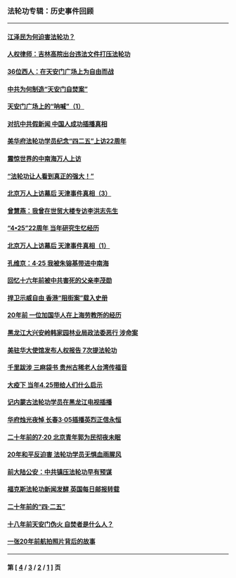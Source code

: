 ### 法轮功专辑：历史事件回顾
---
#### [江泽民为何迫害法轮功？](../../pages/nf5793/n13876324.md?01020430) 
#### [人权律师：吉林高院出台违法文件打压法轮功](../../pages/nf5793/n13825665.md?01020430) 
#### [36位西人：在天安门广场上为自由而战](../../pages/nf5793/n13390029.md?01020430) 
#### [中共为何制造“天安门自焚案”](../../pages/nf5793/n13183270.md?01020430) 
#### [天安门广场上的“呐喊”（1）](../../pages/nf5793/n13105277.md?01020430) 
#### [对抗中共假新闻 中国人成功插播真相](../../pages/nf5793/n12910618.md?01020430) 
#### [美华府法轮功学员纪念“四二五”上访22周年](../../pages/nf5793/n12904445.md?01020430) 
#### [震惊世界的中南海万人上访](../../pages/nf5793/n12903976.md?01020430) 
#### [“法轮功让人看到真正的强大！”](../../pages/nf5793/n12903195.md?01020430) 
#### [北京万人上访幕后 天津事件真相（3）](../../pages/nf5793/n12902807.md?01020430) 
#### [曾慧燕：我曾在世贸大楼专访李洪志先生](../../pages/nf5793/n12898729.md?01020430) 
#### [“4•25”22周年 当年研究生忆经历](../../pages/nf5793/n12894152.md?01020430) 
#### [北京万人上访幕后 天津事件真相（1）](../../pages/nf5793/n12885174.md?01020430) 
#### [孔维京：4·25 我被朱镕基带进中南海](../../pages/nf5793/n12864987.md?01020430) 
#### [回忆十六年前被中共害死的父亲李茂勋](../../pages/nf5793/n12880270.md?01020430) 
#### [捍卫示威自由 香港“阻街案”载入史册](../../pages/nf5793/n12811245.md?01020430) 
#### [20年前 一位加国华人在上海劳教所的经历](../../pages/nf5793/n12707932.md?01020430) 
#### [黑龙江大兴安岭韩家园林业局政法委恶行 涉命案](../../pages/nf5793/n12622815.md?01020430) 
#### [美驻华大使馆发布人权报告 7次提法轮功](../../pages/nf5793/n12520541.md?01020430) 
#### [千里跋涉 三麻袋书 贵州古稀老人台湾传福音](../../pages/nf5793/n12198750.md?01020430) 
#### [大疫下 当年4.25带给人们什么启示](../../pages/nf5793/n12058565.md?01020430) 
#### [记内蒙古法轮功学员在黑龙江电视插播](../../pages/nf5793/n11699194.md?01020430) 
#### [华府烛光夜悼 长春3·05插播英烈正信永恒](../../pages/nf5793/n11397432.md?01020430) 
#### [二十年前的7·20 北京青年郭为民彻夜未眠](../../pages/nf5793/n11354195.md?01020430) 
#### [20年和平反迫害 法轮功学员无惧血雨腥风](../../pages/nf5793/n11348279.md?01020430) 
#### [前大陆公安：中共镇压法轮功早有预谋](../../pages/nf5793/n11352168.md?01020430) 
#### [福克斯法轮功新闻发酵  英国每日邮报转载](../../pages/nf5793/n11285952.md?01020430) 
#### [二十年前的“四·二五”](../../pages/nf5793/n11207639.md?01020430) 
#### [十八年前天安门伪火 自焚者是什么人？](../../pages/nf5793/n10996556.md?01020430) 
#### [一张20年前航拍照片背后的故事](../../pages/nf5793/n10693797.md?01020430) 

---
#### 第 [ [4](./4.md?01020430) / [3](./3.md?01020430) / [2](./2.md?01020430) / [1](./1.md?01020430) ] 页
